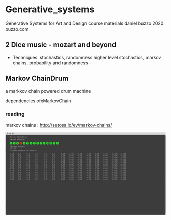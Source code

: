 # Generative_systems
Generative Systems for Art and Design course materials
 daniel buzzo 2020
 buzzo.com

## 2 Dice music - mozart and beyond

* Techniques: stochastics, randomness higher level stochastics, markov chains, probability and randomness - 

## Markov ChainDrum

a markkov chain powered drum machine

dependencies ofxMarkovChain
### reading

markov chains : http://setosa.io/ev/markov-chains/



![screenshot](screenshot-markovChainDrum.png)
